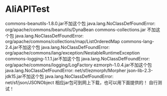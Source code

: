 # AliAPITest
commons-beanutils-1.8.0.jar不加这个包
java.lang.NoClassDefFoundError: org/apache/commons/beanutils/DynaBean
commons-collections.jar 不加这个包
java.lang.NoClassDefFoundError: org/apache/commons/collections/map/ListOrderedMap
commons-lang-2.4.jar不加这个包
java.lang.NoClassDefFoundError: org/apache/commons/lang/exception/NestableRuntimeException
commons-logging-1.1.1.jar不加这个包
java.lang.NoClassDefFoundError: org/apache/commons/logging/LogFactory
ezmorph-1.0.4.jar不加这个包
java.lang.NoClassDefFoundError: net/sf/ezmorph/Morpher
json-lib-2.3-jdk15.jar不加这个包
java.lang.NoClassDefFoundError: net/sf/json/JSONObject
相应jar包可到网上下载，也可以用下面提供的！ 自行测试！